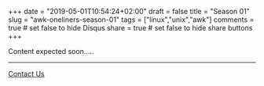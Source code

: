 +++
date = "2019-05-01T10:54:24+02:00"
draft = false
title = "Season 01"
slug = "awk-oneliners-season-01"
tags = ["linux","unix","awk"]
comments = true # set false to hide Disqus
share = true    # set false to hide share buttons
+++

Content expected soon.....


---

[Contact Us](/)
